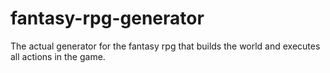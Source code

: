 # fantasy-rpg-generator
The actual generator for the fantasy rpg that builds the world and executes all actions in the game. 

